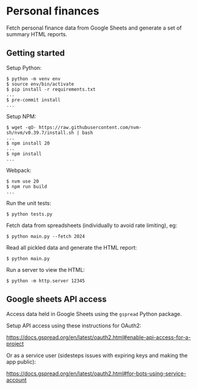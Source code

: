 # Personal finances

Fetch personal finance data from Google Sheets and generate a set of summary HTML
reports.

## Getting started

Setup Python:
```
$ python -m venv env
$ source env/bin/activate
$ pip install -r requirements.txt
...
$ pre-commit install
...
```

Setup NPM:
```
$ wget -qO- https://raw.githubusercontent.com/nvm-sh/nvm/v0.39.7/install.sh | bash
...
$ npm install 20
...
$ npm install
...
```

Webpack:
```
$ nvm use 20
$ npm run build
...
```

Run the unit tests:
```
$ python tests.py
```

Fetch data from spreadsheets (individually to avoid rate limiting), eg:
```
$ python main.py --fetch 2024
```

Read all pickled data and generate the HTML report:
```
$ python main.py
```

Run a server to view the HTML:
```
$ python -m http.server 12345
```

## Google sheets API access

Access data held in Google Sheets using the ``gspread`` Python package.

Setup API access using these instructions for OAuth2:

https://docs.gspread.org/en/latest/oauth2.html#enable-api-access-for-a-project

Or as a service user (sidesteps issues with expiring keys and making the app
public):

https://docs.gspread.org/en/latest/oauth2.html#for-bots-using-service-account
